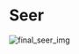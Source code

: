 # Seer
![final_seer_img](https://github.com/issamohamed/Seer/assets/48192737/13f17f0e-1a04-4dac-93e7-dd64fab1d039)
